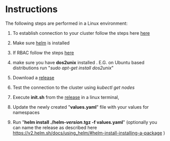 # Instructions
The following steps are performed in a Linux environment:

1. To establish connection to your cluster follow the steps here 
[here](https://docs.microsoft.com/en-us/azure/aks/kubernetes-walkthrough#connect-to-the-cluster)
2. Make sure [helm]( https://helm.sh/docs/using_helm/#from-script) is installed 
3. If RBAC follow the steps [here](https://helm.sh/docs/rbac/)
4. make sure you have **dos2unix** installed . E.G. on Ubuntu based distributions run "*sudo apt-get install dos2unix*"
5. Download a [release](https://github.com/microsoft/Application-Insights-K8s-Codeless-Attach/releases) 
6. Test the connection to the cluster using *kubectl get nodes*
7. Execute **init.sh** from the [release](https://github.com/microsoft/Application-Insights-K8s-Codeless-Attach/releases) in a linux terminal, 
   
8. Update the newly created "**values.yaml**" file with your values for namespaces
9. Run "**helm install ./helm-*version*.tgz -f values.yaml**" (optionally you can name the release as described here https://v2.helm.sh/docs/using_helm/#helm-install-installing-a-package )
